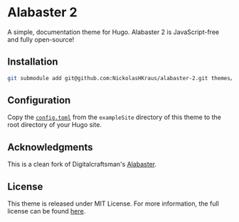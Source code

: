 # Alabaster 2
A simple, documentation theme for Hugo. Alabaster 2 is JavaScript-free and fully open-source!

## Installation

```bash
git submodule add git@github.com:NickolasHKraus/alabaster-2.git themes/alabaster-2
```

## Configuration
Copy the [`config.toml`](https://github.com/NickolasHKraus/alabaster-2/blob/master/exampleSite/config.toml) from the `exampleSite` directory of this theme to the root directory of your Hugo site.

## Acknowledgments
This is a clean fork of Digitalcraftsman's [Alabaster](https://github.com/digitalcraftsman/hugo-alabaster-theme).

## License
This theme is released under MIT License. For more information, the full license can be found [here](https://github.com/NickolasHKraus/alabaster-2/blob/master/LICENSE).
